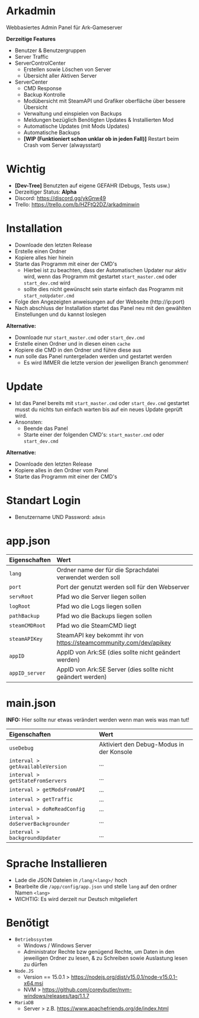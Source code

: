 # Arkadmin 

Webbasiertes Admin Panel für Ark-Gameserver

**Derzeitige Features**

- Benutzer & Benutzergruppen
- Server Traffic
- ServerControlCenter
  - Erstellen sowie Löschen von Server
  - Übersicht aller Aktiven Server
- ServerCenter
  - CMD Response
  - Backup Kontrolle
  - Modübersicht mit SteamAPI und Grafiker oberfläche über bessere Übersicht
  - Verwaltung und einspielen von Backups
  - Meldungen bezüglich Benötigten Updates & Installierten Mod
  - Automatische Updates (mit Mods Updates)
  - Automatische Backups
  - **[WIP (Funktioniert schon unklar ob in jeden Fall)]** Restart beim Crash vom Server (alwaysstart)

# Wichtig

- **[Dev-Tree]** Benutzten auf eigene GEFAHR (Debugs, Tests usw.)
- Derzeitiger Status: **Alpha**
- Discord: https://discord.gg/ykGnw49
- Trello: https://trello.com/b/HZFtQ2DZ/arkadminwin
   
# Installation

- Downloade den letzten Release
- Erstelle einen Ordner
- Kopiere alles hier hinein
- Starte das Programm mit einer der CMD's
  - Hierbei ist zu beachten, dass der Automatischen Updater nur aktiv wird, wenn das Programm mit gestartet `start_master.cmd` oder `start_dev.cmd` wird
  - sollte dies nicht gewünscht sein starte einfach das Programm mit `start_noUpdater.cmd`
- Folge den Angezeigten anweisungen auf der Webseite (http://ip:port)
- Nach abschluss der Installation startet das Panel neu mit den gewählten Einstellungen und du kannst loslegen

**Alternative:**
- Downloade nur `start_master.cmd` oder `start_dev.cmd`
- Erstelle einen Ordner und in diesen einen `cache`
- Kopiere die CMD in den Ordner und führe diese aus
- nun solle das Panel runtergeladen werden und gestartet werden
  - Es wird IMMER die letzte version der jeweiligen Branch genommen!

# Update

- Ist das Panel bereits mit `start_master.cmd` oder `start_dev.cmd` gestartet musst du nichts tun einfach warten bis auf ein neues Update geprüft wird.
- Ansonsten:
  - Beende das Panel
  - Starte einer der folgenden CMD's: `start_master.cmd` oder `start_dev.cmd`

**Alternative:**
- Downloade den letzten Release
- Kopiere alles in den Ordner vom Panel
- Starte das Programm mit einer der CMD's

# Standart Login

- Benutzername UND Password: `admin`

# app.json

| Eigenschaften         | Wert | 
| :---                  | :--- |
| `lang`                | Ordner name der für die Sprachdatei verwendet werden soll |
| `port`                | Port der genutzt werden soll für den Webserver |
| `servRoot`            | Pfad wo die Server liegen sollen |
| `logRoot`             | Pfad wo die Logs liegen sollen |
| `pathBackup`          | Pfad wo die Backups liegen sollen |
| `steamCMDRoot`        | Pfad wo die SteamCMD liegt |
| `steamAPIKey`         | SteamAPI key bekommt ihr von https://steamcommunity.com/dev/apikey |
| `appID`               | AppID von Ark:SE (dies sollte nicht geändert werden) |
| `appID_server`        | AppID von Ark:SE Server (dies sollte nicht geändert werden) |

# main.json
**INFO:** Hier sollte nur etwas verändert werden wenn man weis was man tut!

| Eigenschaften                       | Wert | 
| :---                                | :--- |
| `useDebug`                          | Aktiviert den Debug-Modus in der Konsole |
| `interval > getAvailableVersion`    | ... |
| `interval > getStateFromServers`    | ... |
| `interval > getModsFromAPI`         | ... |
| `interval > getTraffic`             | ... |
| `interval > doReReadConfig`         | ... |
| `interval > doServerBackgrounder`   | ... |
| `interval > backgroundUpdater`      | ... |

# Sprache Installieren

- Lade die JSON Dateien in `/lang/<lang>/` hoch 
- Bearbeite die `/app/config/app.json` und stelle `lang` auf den ordner Namen `<lang>`
- WICHTIG: Es wird derzeit nur Deutsch mitgeliefert 

# Benötigt
- `Betriebssystem`
  - Windows / Windows Server
  - Administrator Rechte bzw genügend Rechte, um Daten in den jeweiligen Ordner zu lesen, & zu Schreiben sowie Auslastung lesen zu dürfen
- `Node.JS` 
  - Version == 15.0.1   > https://nodejs.org/dist/v15.0.1/node-v15.0.1-x64.msi
  - NVM                 > https://github.com/coreybutler/nvm-windows/releases/tag/1.1.7
- `MariaDB` 
  - Server              > z.B. https://www.apachefriends.org/de/index.html
